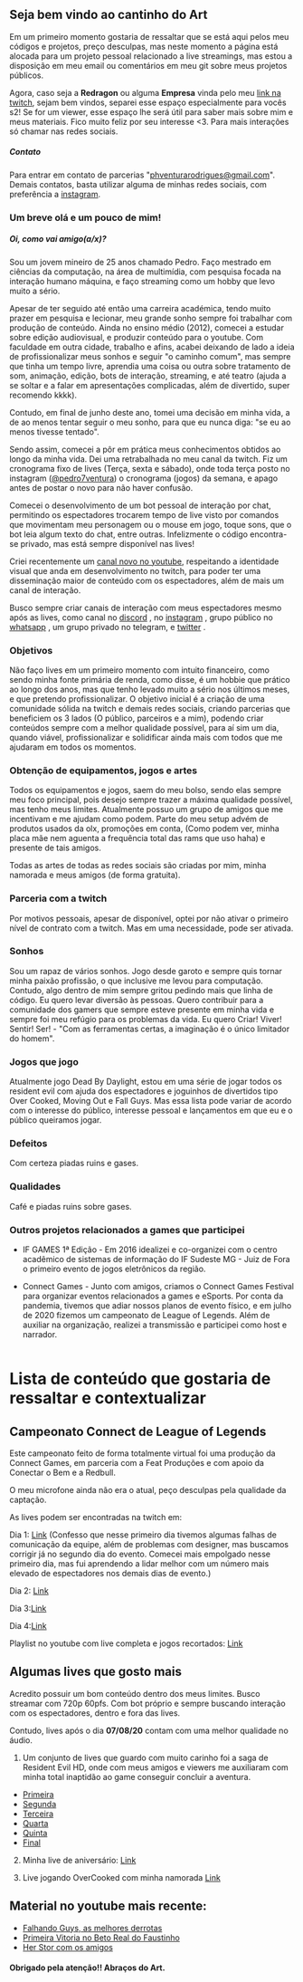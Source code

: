 ## Seja bem vindo ao cantinho do Art

Em um primeiro momento gostaria de ressaltar que se está aqui pelos meu códigos e projetos, preço desculpas, mas neste momento a página está alocada para um projeto pessoal relacionado a live streamings, mas estou a disposição em meu email ou comentários em meu git sobre meus projetos públicos. 

Agora, caso seja a **Redragon** ou alguma **Empresa** vinda pelo meu [link na twitch](https://www.twitch.tv/artficer), sejam bem vindos, separei esse espaço especialmente para vocês s2!
Se for um viewer, esse espaço lhe será útil para saber mais sobre mim e meus materiais. Fico muito feliz por seu interesse <3. Para mais interações só chamar nas redes sociais.

##### Contato
Para entrar em contato de parcerias "phventurarodrigues@gmail.com". Demais contatos, basta utilizar alguma de minhas redes sociais, com preferência a [instagram](https://www.instagram.com/pedro7ventura).

### Um breve olá e um pouco de mim!

##### Oi, como vai amigo(a/x)?

Sou um jovem mineiro de 25 anos chamado Pedro. Faço mestrado em ciências da computação, na área de multimídia, com pesquisa focada na interação humano máquina, e faço streaming como um hobby que levo muito a sério. 

Apesar de ter seguido até então uma carreira académica, tendo muito prazer em pesquisa e lecionar, meu grande sonho sempre foi trabalhar com produção de conteúdo. Ainda no ensino médio (2012), comecei a estudar sobre edição audiovisual, e produzir conteúdo para o youtube. Com faculdade em outra cidade, trabalho e afins, acabei deixando de lado a ideia de profissionalizar meus sonhos e seguir "o caminho comum", mas sempre que tinha um tempo livre, aprendia uma coisa ou outra sobre tratamento de som, animação, edição, bots de interação, streaming, e até teatro (ajuda a se soltar e a falar em apresentações complicadas, além de divertido, super recomendo kkkk).

Contudo, em final de junho deste ano, tomei uma decisão em minha vida, a de ao menos tentar seguir o meu sonho, para que eu nunca diga:  "se eu ao menos tivesse tentado".

Sendo assim, comecei a pôr em prática meus conhecimentos obtidos ao longo da minha vida. Dei uma retrabalhada no meu canal da twitch. Fiz um cronograma fixo de lives (Terça, sexta e sábado), onde toda terça posto no instagram ([@pedro7ventura](https://www.instagram.com/pedro7ventura)) o cronograma (jogos) da semana, e apago antes de postar o novo para não haver confusão.

Comecei o desenvolvimento de um bot pessoal de interação por chat, permitindo os espectadores trocarem tempo de live visto por comandos que movimentam meu personagem ou o mouse em jogo, toque sons, que o bot leia algum texto do chat, entre outras. Infelizmente o código encontra-se privado, mas está sempre disponível nas lives!

Criei recentemente um [canal novo no youtube](https://www.youtube.com/c/artficer), respeitando a identidade visual que anda em desenvolvimento no twitch, para poder ter uma disseminação maior de conteúdo com os espectadores, além de mais um canal de interação.

Busco sempre criar canais de interação com meus espectadores mesmo após as lives, como canal no [discord](https://discord.com/invite/QMZFEnS) , no [instagram](https://www.instagram.com/pedro7ventura) , grupo público no [whatsapp](https://chat.whatsapp.com/5nGgeChHYJ775nwTUyZ9gu) , um grupo privado no telegram, e [twitter](https://www.twitter.com/artficer) .

### Objetivos
Não faço lives em um primeiro momento com intuito financeiro, como sendo minha fonte primária de renda, como disse, é um hobbie que prático ao longo dos anos, mas que tenho levado muito a sério nos últimos meses, e que pretendo profissionalizar. O objetivo inicial é a criação de uma comunidade sólida na twitch e demais redes sociais, criando parcerias que beneficiem os 3 lados (O público, parceiros e a mim), podendo criar conteúdos sempre com a melhor qualidade possível, para aí sim um dia, quando viável, profissionalizar e solidificar ainda mais com todos que me ajudaram em todos os momentos.

### Obtenção de equipamentos, jogos e artes
Todos os equipamentos e jogos, saem do meu bolso, sendo elas sempre meu foco principal, pois desejo sempre trazer a máxima qualidade possível, mas tenho meus limites. Atualmente possuo um grupo de amigos que me incentivam e me ajudam como podem. Parte do meu setup advém de produtos usados da olx, promoções em conta, (Como podem ver, minha placa mãe nem aguenta a frequência total das rams que uso haha) e presente de tais amigos.

Todas as artes de todas as redes sociais são criadas por mim, minha namorada e meus amigos (de forma gratuita).

### Parceria com a twitch 
Por motivos pessoais, apesar de disponível, optei por não ativar o primeiro nível de contrato com a twitch. Mas em uma necessidade, pode ser ativada.

### Sonhos
Sou um rapaz de vários sonhos. Jogo desde garoto e sempre quis tornar minha paixão profissão, o que inclusive me levou para computação. Contudo, algo dentro de mim sempre gritou pedindo mais que linha de código. Eu quero levar diversão às pessoas. Quero contribuir para a comunidade dos gamers que sempre esteve presente em minha vida e sempre foi meu refúgio para os problemas da vida. Eu quero Criar! Viver! Sentir! Ser! - "Com as ferramentas certas, a imaginação é o único limitador do homem".

### Jogos que jogo
Atualmente jogo Dead By Daylight, estou em uma série de jogar todos os resident evil com ajuda dos espectadores e joguinhos de divertidos tipo Over Cooked, Moving Out e Fall Guys. Mas essa lista pode variar de acordo com o interesse do público, interesse pessoal e lançamentos em que eu e o público queiramos jogar.

### Defeitos
Com certeza piadas ruins e gases.

### Qualidades
Café e piadas ruins sobre gases.

### Outros projetos relacionados a games que participei

- IF GAMES 1ª Edição - Em 2016 idealizei e co-organizei com o centro acadêmico de sistemas de informação do IF Sudeste MG - Juiz de Fora o primeiro evento de jogos eletrônicos da região.

- Connect Games - Junto com amigos, criamos o Connect Games Festival para organizar eventos relacionados a games e eSports. Por conta da pandemia, tivemos que adiar nossos planos de evento físico, e em julho de 2020 fizemos um campeonato de League of Legends. Além de auxiliar na organização, realizei a transmissão e participei como host e narrador.

```

```

# Lista de conteúdo que gostaria de ressaltar e contextualizar

## Campeonato Connect de League of Legends
Este campeonato feito de forma totalmente virtual foi uma produção da Connect Games, em parceria com a Feat Produções e com apoio da Conectar o Bem e a Redbull. 

O meu microfone ainda não era o atual, peço desculpas pela qualidade da captação.

As lives podem ser encontradas na twitch em:

Dia 1: [Link](https://www.twitch.tv/videos/690614473)
(Confesso que nesse primeiro dia tivemos algumas falhas de comunicação da equipe, além de problemas com designer, mas buscamos corrigir já no segundo dia do evento. 
Comecei mais empolgado nesse primeiro dia, mas fui aprendendo a lidar melhor com um número mais elevado de espectadores nos demais dias de evento.)

Dia 2: [Link](https://www.twitch.tv/videos/691582390)

Dia 3:[Link](https://www.twitch.tv/videos/697480888)

Dia 4:[Link](https://www.twitch.tv/videos/698458636)

Playlist no youtube com live completa e jogos recortados: [Link](https://www.youtube.com/watch?v=G0YSbj_UnhQ&list=PLaZBzTcL5PZaWH7Gyv8YCY8bpWv8mow9b)


## Algumas lives que gosto mais
Acredito possuir um bom conteúdo dentro dos meus limites. Busco streamar com 720p 60pfs. Com bot próprio e sempre buscando interação com os espectadores, dentro e fora das lives.

Contudo, lives após o dia **07/08/20** contam com uma melhor qualidade no áudio.

1. Um conjunto de lives que guardo com muito carinho foi a saga de Resident Evil HD, onde com meus amigos e viewers me auxiliaram com minha total inaptidão ao game conseguir concluir a aventura.

 - [Primeira](https://www.twitch.tv/videos/683973718)
 - [Segunda](https://www.twitch.tv/videos/686754577)
 - [Terceira](https://www.twitch.tv/videos/689791311)
 - [Quarta](https://www.twitch.tv/videos/693715844)
 - [Quinta](https://www.twitch.tv/videos/700600062)
 - [Final](https://www.twitch.tv/videos/700656742)

2. Minha live de aniversário: [Link](https://www.twitch.tv/videos/677976334)

3. Live jogando OverCooked com minha namorada [Link](https://www.twitch.tv/videos/683874504)


## Material no youtube mais recente:
 - [Falhando Guys, as melhores derrotas](https://youtu.be/It522CgIHBw)
 - [Primeira Vitoria no Beto Real do Faustinho](https://www.youtube.com/watch?v=-dvztlyqeYg)
 - [Her Stor com os amigos](https://www.youtube.com/watch?v=mhSh5YeeZ2A)
 
#### Obrigado pela atenção!! Abraços do Art.



